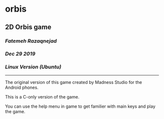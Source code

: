 # orbis
2D Orbis game
 ---------
### *Fatemeh Razaqnejad*
### *Dec 29 2019*
### *Linux Version (Ubuntu)*

 ---------
The original version of this game created by Madness Studio for the Android phones.

This is a C-only version of the game.

You can use the help menu in game to get familier with main keys and play the game.
